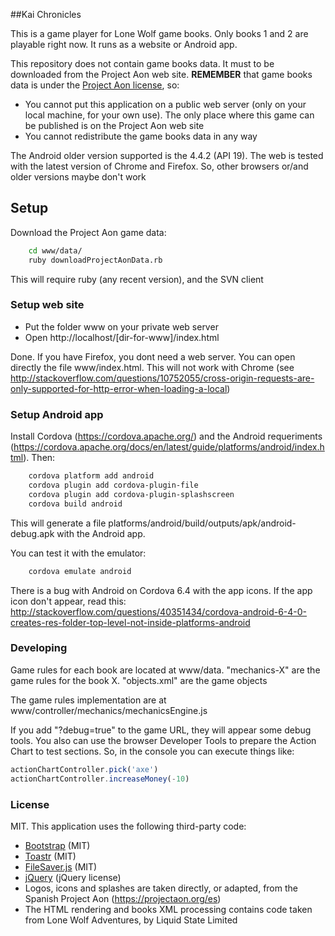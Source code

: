 ##Kai Chronicles

This is a game player for Lone Wolf game books. Only books 1 and 2 are playable right
now. It runs as a website or Android app.

This repository does not contain game books data. It must to be downloaded from the 
Project Aon web site. **REMEMBER** that game books data is under the
[Project Aon license](https://www.projectaon.org/en/Main/License), so:

* You cannot put this application on a public web server (only on your local machine, for
  your own use). The only place where this game can be published is on the Project Aon 
  web site
* You cannot redistribute the game books data in any way

The Android older version supported is the 4.4.2 (API 19). The web is tested with the 
latest version of Chrome and Firefox. So, other browsers or/and older versions maybe don't 
work

## Setup

Download the Project Aon game data:
```bash
    cd www/data/
    ruby downloadProjectAonData.rb
```
This will require ruby (any recent version), and the SVN client

### Setup web site

* Put the folder www on your private web server
* Open http://localhost/[dir-for-www]/index.html

Done. If you have Firefox, you dont need a web server. You can open directly the 
file www/index.html. This will not work with Chrome (see 
http://stackoverflow.com/questions/10752055/cross-origin-requests-are-only-supported-for-http-error-when-loading-a-local)

### Setup Android app

Install Cordova (https://cordova.apache.org/) and the Android requeriments
(https://cordova.apache.org/docs/en/latest/guide/platforms/android/index.html). Then:
```bash
    cordova platform add android
    cordova plugin add cordova-plugin-file
    cordova plugin add cordova-plugin-splashscreen
    cordova build android
```

This will generate a file platforms/android/build/outputs/apk/android-debug.apk with the
Android app.

You can test it with the emulator:

```bash
    cordova emulate android
```

There is a bug with Android on Cordova 6.4 with the app icons. If the app icon don't appear,
read this:
http://stackoverflow.com/questions/40351434/cordova-android-6-4-0-creates-res-folder-top-level-not-inside-platforms-android


### Developing 

Game rules for each book are located at www/data. "mechanics-X" are the game rules
for the book X. "objects.xml" are the game objects

The game rules implementation are at www/controller/mechanics/mechanicsEngine.js

If you add "?debug=true" to the game URL, they will appear some debug tools.
You also can use the browser Developer Tools to prepare the Action Chart to test sections.
So, in the console you can execute things like:
```javascript
actionChartController.pick('axe')
actionChartController.increaseMoney(-10)
```

### License

MIT. This application uses the following third-party code:

* [Bootstrap](http://getbootstrap.com/) (MIT)
* [Toastr](https://github.com/CodeSeven/toastr) (MIT)
* [FileSaver.js](https://github.com/eligrey/FileSaver.js/) (MIT)
* [jQuery](https://jquery.com/) (jQuery license)
* Logos, icons and splashes are taken directly, or adapted, from the Spanish Project Aon 
  (https://projectaon.org/es)
* The HTML rendering and books XML processing contains code taken from 
  Lone Wolf Adventures, by Liquid State Limited

